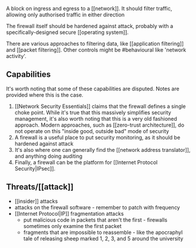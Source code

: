 A block on ingress and egress to a [[network]]. It should filter traffic, allowing only authorised traffic in either direction

The firewall itself should be hardened against attack, probably with a specifically-designed secure [[operating system]].

There are various approaches to filtering data, like [[application filtering]] and [[packet filtering]]. Other controls might be #behavioural like 'network activity'.

## Capabilities
It's worth noting that some of these capabilities are disputed. Notes are provided where this is the case.
1. [[Network Security Essentials]] claims that the firewall defines a single choke point. While it's true that this massively simplifies security management, it's also worth noting that this is a very old fashioned approach. Modern approaches, such as [[zero-trust architecture]], do not operate on this "inside good, outside bad" mode of security
2. A firewall is a useful place to put security monitoring, as it should be hardened against attack
3. It's also where one can generally find the [[network address translator]], and anything doing auditing
4. Finally, a firewall can be the platform for [[Internet Protocol Security|IPsec]]. 

## Threats/[[attack]]
- [[insider]] attacks
- attacks on the firewall software - remember to patch with frequency
- [[Internet Protocol|IP]] fragmentation attacks
	- put malicious code in packets that aren't the first - firewalls sometimes only examine the first packet
	- fragments that are impossible to reassemble - like the apocraphyl tale of releasing sheep marked 1, 2, 3, and 5 around the university